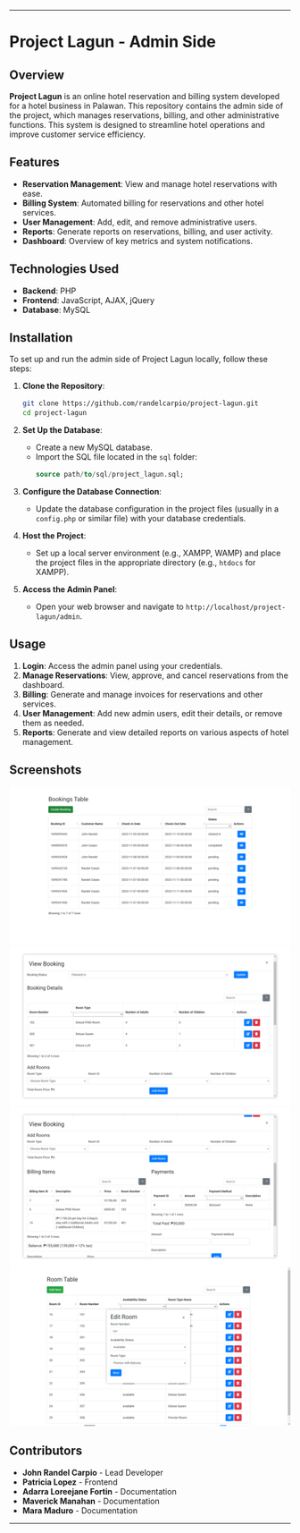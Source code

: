 

---

# Project Lagun - Admin Side

## Overview

**Project Lagun** is an online hotel reservation and billing system developed for a hotel business in Palawan. This repository contains the admin side of the project, which manages reservations, billing, and other administrative functions. This system is designed to streamline hotel operations and improve customer service efficiency.

## Features

- **Reservation Management**: View and manage hotel reservations with ease.
- **Billing System**: Automated billing for reservations and other hotel services.
- **User Management**: Add, edit, and remove administrative users.
- **Reports**: Generate reports on reservations, billing, and user activity.
- **Dashboard**: Overview of key metrics and system notifications.

## Technologies Used

- **Backend**: PHP
- **Frontend**: JavaScript, AJAX, jQuery
- **Database**: MySQL

## Installation

To set up and run the admin side of Project Lagun locally, follow these steps:

1. **Clone the Repository**:
   ```bash
   git clone https://github.com/randelcarpio/project-lagun.git
   cd project-lagun
   ```

2. **Set Up the Database**:
   - Create a new MySQL database.
   - Import the SQL file located in the `sql` folder:
     ```sql
     source path/to/sql/project_lagun.sql;
     ```

3. **Configure the Database Connection**:
   - Update the database configuration in the project files (usually in a `config.php` or similar file) with your database credentials.

4. **Host the Project**:
   - Set up a local server environment (e.g., XAMPP, WAMP) and place the project files in the appropriate directory (e.g., `htdocs` for XAMPP).

5. **Access the Admin Panel**:
   - Open your web browser and navigate to `http://localhost/project-lagun/admin`.

## Usage

1. **Login**: Access the admin panel using your credentials.
2. **Manage Reservations**: View, approve, and cancel reservations from the dashboard.
3. **Billing**: Generate and manage invoices for reservations and other services.
4. **User Management**: Add new admin users, edit their details, or remove them as needed.
5. **Reports**: Generate and view detailed reports on various aspects of hotel management.

## Screenshots

![Screenshot (5549)](Screenshot%20(5549).png)
![Screenshot (5551)](Screenshot%20(5551).png)
![Screenshot (5552)](Screenshot%20(5552).png)
![Screenshot (5559)](Screenshot%20(5559).png)

## Contributors

- **John Randel Carpio** - Lead Developer
- **Patricia Lopez** - Frontend 
- **Adarra Loreejane Fortin** - Documentation
- **Maverick Manahan** - Documentation
- **Mara Maduro** - Documentation

---
